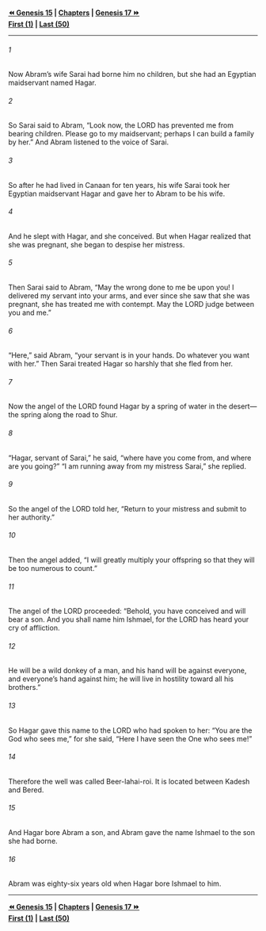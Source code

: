  
**[⏪ Genesis 15](./Genesis%2015.md) | [Chapters](./_index.md) | [Genesis 17 ⏩](./Genesis%2017.md)**  
**[First (1)](./Genesis%201.md) | [Last (50)](./Genesis%2050.md)**  
  
---  
  
###### 1  
Now Abram’s wife Sarai had borne him no children, but she had an Egyptian maidservant named Hagar.  
  
###### 2  
So Sarai said to Abram, “Look now, the LORD has prevented me from bearing children. Please go to my maidservant; perhaps I can build a family by her.” And Abram listened to the voice of Sarai.  
  
###### 3  
So after he had lived in Canaan for ten years, his wife Sarai took her Egyptian maidservant Hagar and gave her to Abram to be his wife.  
  
###### 4  
And he slept with Hagar, and she conceived. But when Hagar realized that she was pregnant, she began to despise her mistress.  
  
###### 5  
Then Sarai said to Abram, “May the wrong done to me be upon you! I delivered my servant into your arms, and ever since she saw that she was pregnant, she has treated me with contempt. May the LORD judge between you and me.”  
  
###### 6  
“Here,” said Abram, “your servant is in your hands. Do whatever you want with her.” Then Sarai treated Hagar so harshly that she fled from her.  
  
###### 7  
Now the angel of the LORD found Hagar by a spring of water in the desert—the spring along the road to Shur.  
  
###### 8  
“Hagar, servant of Sarai,” he said, “where have you come from, and where are you going?” “I am running away from my mistress Sarai,” she replied.  
  
###### 9  
So the angel of the LORD told her, “Return to your mistress and submit to her authority.”  
  
###### 10  
Then the angel added, “I will greatly multiply your offspring so that they will be too numerous to count.”  
  
###### 11  
The angel of the LORD proceeded: “Behold, you have conceived and will bear a son. And you shall name him Ishmael, for the LORD has heard your cry of affliction.  
  
###### 12  
He will be a wild donkey of a man, and his hand will be against everyone, and everyone’s hand against him; he will live in hostility toward all his brothers.”  
  
###### 13  
So Hagar gave this name to the LORD who had spoken to her: “You are the God who sees me,” for she said, “Here I have seen the One who sees me!”  
  
###### 14  
Therefore the well was called Beer-lahai-roi. It is located between Kadesh and Bered.  
  
###### 15  
And Hagar bore Abram a son, and Abram gave the name Ishmael to the son she had borne.  
  
###### 16  
Abram was eighty-six years old when Hagar bore Ishmael to him.  
  
  
---  
  
**[⏪ Genesis 15](./Genesis%2015.md) | [Chapters](./_index.md) | [Genesis 17 ⏩](./Genesis%2017.md)**  
**[First (1)](./Genesis%201.md) | [Last (50)](./Genesis%2050.md)**  
  
